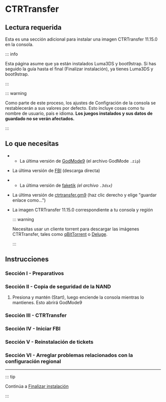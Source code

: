 # CTRTransfer

## Lectura requerida

Esta es una sección adicional para instalar una imagen CTRTransfer 11.15.0 en la consola.

::: info

Esta página asume que ya están instalados Luma3DS y boot9strap. Si has seguido la guía hasta el final (Finalizar instalación), ya tienes Luma3DS y boot9strap.

:::

::: warning

Como parte de este proceso, los ajustes de Configración de la consola se restablecerán a sus valores por defecto. Esto incluye cosas como tu nombre de usuario, país e idioma. **Los juegos instalados y sus datos de guardado no se verán afectados.**

:::

## Lo que necesitas

- - La última versión de [GodMode9](https://github.com/d0k3/GodMode9/releases/latest) (el archivo GodMode `.zip`)
- La última versión de [FBI](https://github.com/nh-server/FBI-NH/releases/download/2.6.1/FBI.3dsx) (descarga directa)
- - La última versión de [faketik](https://github.com/ihaveamac/faketik/releases/latest) _(el archivo `.3dsx`)_
- La última versión de [ctrtransfer.gm9](https://raw.githubusercontent.com/nh-server/scripts/refs/heads/main/3DS/ctrtransfer.gm9) (haz clic derecho y elige "guardar enlace como...")
- La imagen CTRTransfer 11.15.0 correspondiente a tu consola y región

  ::: warning

  Necesitas usar un cliente torrent para descargar las imágenes CTRTransfer, tales como [qBitTorrent](https://www.qbittorrent.org/download) o [Deluge](https://deluge-torrent.org/download/).

  :::

<!--@include: ./_include/ctrtransfer-images.md -->

## Instrucciones

### Sección I - Preparativos

<!--@include: ./_include/ctrtransfer-prep.md -->

### Sección II - Copia de seguridad de la NAND

1. Presiona y mantén (Start), luego enciende la consola mientras lo mantienes. Esto abrirá GodMode9

<!--@include: ./_include/nand-backup.md -->

### Sección III - CTRTransfer

<!--@include: ./_include/ctrtransfer-main.md -->

### Sección IV - Iniciar FBI

<!--@include: ./_include/launch-hbl-dlp.md -->

### Sección V - Reinstalación de tickets

<!--@include: ./_include/ctrtransfer-ticket-copy.md -->

### Sección VI - Arreglar problemas relacionados con la configuración regional

<!--@include: ./_include/ctrnand-datayeet.md -->

___

::: tip

Continúa a [Finalizar instalación](finalizing-setup)

:::
